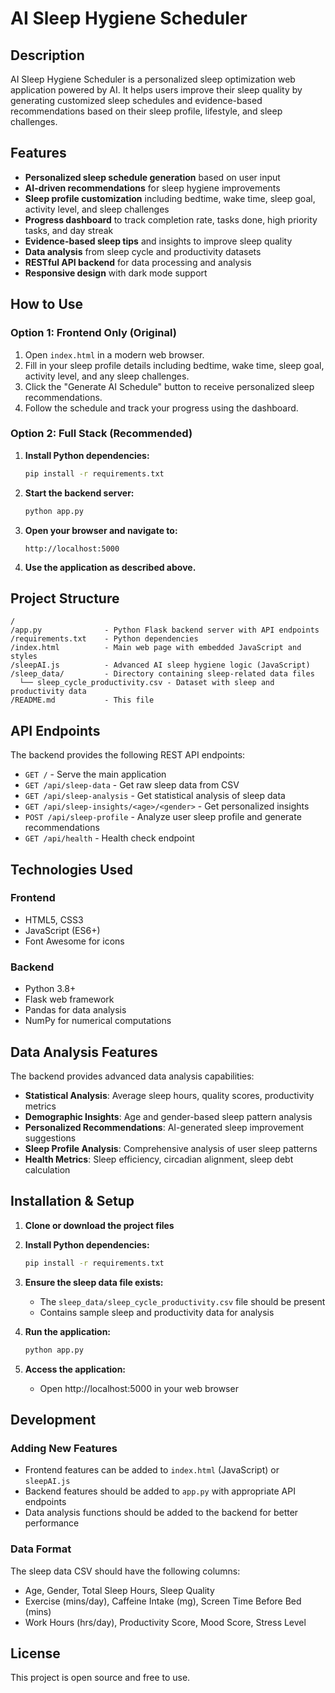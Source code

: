 # AI Sleep Hygiene Scheduler

## Description
AI Sleep Hygiene Scheduler is a personalized sleep optimization web application powered by AI. It helps users improve their sleep quality by generating customized sleep schedules and evidence-based recommendations based on their sleep profile, lifestyle, and sleep challenges.

## Features
- **Personalized sleep schedule generation** based on user input
- **AI-driven recommendations** for sleep hygiene improvements
- **Sleep profile customization** including bedtime, wake time, sleep goal, activity level, and sleep challenges
- **Progress dashboard** to track completion rate, tasks done, high priority tasks, and day streak
- **Evidence-based sleep tips** and insights to improve sleep quality
- **Data analysis** from sleep cycle and productivity datasets
- **RESTful API backend** for data processing and analysis
- **Responsive design** with dark mode support

## How to Use

### Option 1: Frontend Only (Original)
1. Open `index.html` in a modern web browser.
2. Fill in your sleep profile details including bedtime, wake time, sleep goal, activity level, and any sleep challenges.
3. Click the "Generate AI Schedule" button to receive personalized sleep recommendations.
4. Follow the schedule and track your progress using the dashboard.

### Option 2: Full Stack (Recommended)
1. **Install Python dependencies:**
   ```bash
   pip install -r requirements.txt
   ```

2. **Start the backend server:**
   ```bash
   python app.py
   ```

3. **Open your browser and navigate to:**
   ```
   http://localhost:5000
   ```

4. **Use the application as described above.**

## Project Structure
```
/
/app.py              - Python Flask backend server with API endpoints
/requirements.txt    - Python dependencies
/index.html          - Main web page with embedded JavaScript and styles
/sleepAI.js          - Advanced AI sleep hygiene logic (JavaScript)
/sleep_data/         - Directory containing sleep-related data files
  └── sleep_cycle_productivity.csv - Dataset with sleep and productivity data
/README.md           - This file
```

## API Endpoints

The backend provides the following REST API endpoints:

- `GET /` - Serve the main application
- `GET /api/sleep-data` - Get raw sleep data from CSV
- `GET /api/sleep-analysis` - Get statistical analysis of sleep data
- `GET /api/sleep-insights/<age>/<gender>` - Get personalized insights
- `POST /api/sleep-profile` - Analyze user sleep profile and generate recommendations
- `GET /api/health` - Health check endpoint

## Technologies Used

### Frontend
- HTML5, CSS3
- JavaScript (ES6+)
- Font Awesome for icons

### Backend
- Python 3.8+
- Flask web framework
- Pandas for data analysis
- NumPy for numerical computations

## Data Analysis Features

The backend provides advanced data analysis capabilities:

- **Statistical Analysis**: Average sleep hours, quality scores, productivity metrics
- **Demographic Insights**: Age and gender-based sleep pattern analysis
- **Personalized Recommendations**: AI-generated sleep improvement suggestions
- **Sleep Profile Analysis**: Comprehensive analysis of user sleep patterns
- **Health Metrics**: Sleep efficiency, circadian alignment, sleep debt calculation

## Installation & Setup

1. **Clone or download the project files**

2. **Install Python dependencies:**
   ```bash
   pip install -r requirements.txt
   ```

3. **Ensure the sleep data file exists:**
   - The `sleep_data/sleep_cycle_productivity.csv` file should be present
   - Contains sample sleep and productivity data for analysis

4. **Run the application:**
   ```bash
   python app.py
   ```

5. **Access the application:**
   - Open http://localhost:5000 in your web browser

## Development

### Adding New Features
- Frontend features can be added to `index.html` (JavaScript) or `sleepAI.js`
- Backend features should be added to `app.py` with appropriate API endpoints
- Data analysis functions should be added to the backend for better performance

### Data Format
The sleep data CSV should have the following columns:
- Age, Gender, Total Sleep Hours, Sleep Quality
- Exercise (mins/day), Caffeine Intake (mg), Screen Time Before Bed (mins)
- Work Hours (hrs/day), Productivity Score, Mood Score, Stress Level

## License
This project is open source and free to use.
